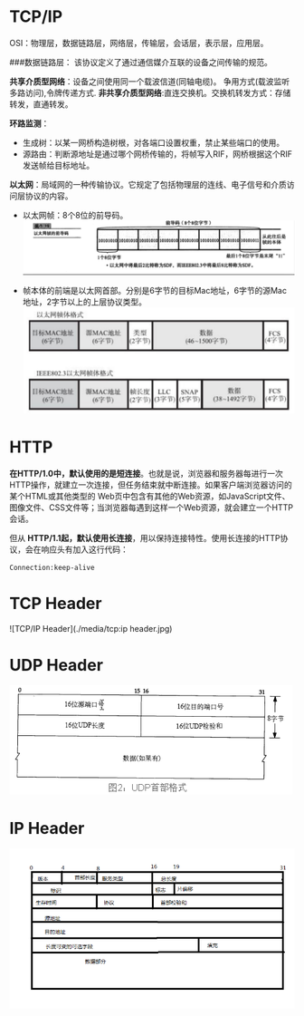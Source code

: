 # TCP/IP
OSI：物理层，数据链路层，网络层，传输层，会话层，表示层，应用层。


###数据链路层：
该协议定义了通过通信媒介互联的设备之间传输的规范。

**共享介质型网络**：设备之间使用同一个载波信道(同轴电缆)。
争用方式(载波监听多路访问),令牌传递方式.
**非共享介质型网络**:直连交换机。交换机转发方式：存储转发，直通转发。

**环路监测**：

* 生成树：以某一网桥构造树根，对各端口设置权重，禁止某些端口的使用。
* 源路由：判断源地址是通过哪个网桥传输的，将帧写入RIF，网桥根据这个RIF发送帧给目标地址。

**以太网**：局域网的一种传输协议。它规定了包括物理层的连线、电子信号和介质访问层协议的内容。

* 以太网帧：8个8位的前导码。![](media/14762715136373.jpg)

* 帧本体的前端是以太网首部。分别是6字节的目标Mac地址，6字节的源Mac地址，2字节以上的上层协议类型。 ![sss](media/14762715940562.jpg)



# HTTP

**在HTTP/1.0中，默认使用的是短连接**。也就是说，浏览器和服务器每进行一次HTTP操作，就建立一次连接，但任务结束就中断连接。如果客户端浏览器访问的某个HTML或其他类型的 Web页中包含有其他的Web资源，如JavaScript文件、图像文件、CSS文件等；当浏览器每遇到这样一个Web资源，就会建立一个HTTP会话。

但从 **HTTP/1.1起，默认使用长连接**，用以保持连接特性。使用长连接的HTTP协议，会在响应头有加入这行代码：

```
Connection:keep-alive
```





# TCP Header

![TCP/IP Header](./media/tcp:ip header.jpg)

# UDP Header

![UDP_Header](./media/UDP_Header.png)

# IP Header

![IP_Header](./media/IP_Header.png)